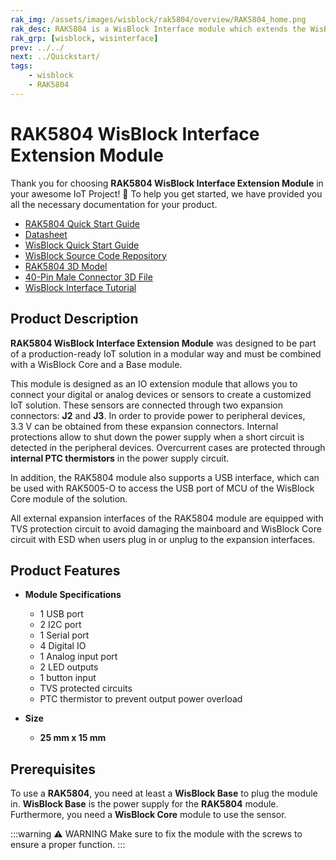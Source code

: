 ```yaml
---
rak_img: /assets/images/wisblock/rak5804/overview/RAK5804_home.png
rak_desc: RAK5804 is a WisBlock Interface module which extends the WisBlock system with additional analog and digital interfaces. In addition, it provides an USB interface.
rak_grp: [wisblock, wisinterface]
prev: ../../
next: ../Quickstart/
tags:
    - wisblock
    - RAK5804
---
```


# RAK5804 WisBlock Interface Extension Module

Thank you for choosing **RAK5804 WisBlock Interface Extension Module** in your awesome IoT Project! 🎉 To help you get started, we have provided you all the necessary documentation for your product.

* [RAK5804 Quick Start Guide](../Quickstart/)
* [Datasheet](../Datasheet/)
* <a href="../../Quickstart/" target="_blank">WisBlock Quick Start Guide</a>
* [WisBlock Source Code Repository](https://github.com/RAKWireless/WisBlock/)
* [RAK5804 3D Model](https://downloads.rakwireless.com/3D_File/WisBlock/3D_RAK5804.stp)
* [40-Pin Male Connector 3D File](https://downloads.rakwireless.com/3D_File/Accessory/WisConnector/M40S1003K6M.stp)
* [WisBlock Interface Tutorial](/Knowledge-Hub/Learn/WisBlock-IO-Tutorial/)

## Product Description

**RAK5804 WisBlock Interface Extension Module** was designed to be part of a production-ready IoT solution in a modular way and must be combined with a WisBlock Core and a Base module.

This module is designed as an IO extension module that allows you to connect your digital or analog devices or sensors to create a customized IoT solution. These sensors are connected through two expansion connectors: **J2** and **J3**. In order to provide power to peripheral devices, 3.3&nbsp;V can be obtained from these expansion connectors. Internal protections allow to shut down the power supply when a short circuit is detected in the peripheral devices. Overcurrent cases are protected through **internal PTC thermistors** in the power supply circuit.

In addition, the RAK5804 module also supports a USB interface, which can be used with RAK5005-O to access the USB port of MCU of the WisBlock Core module of the solution.

All external expansion interfaces of the RAK5804 module are equipped with TVS protection circuit to avoid damaging the mainboard and WisBlock Core circuit with ESD when users plug in or unplug to the expansion interfaces.

## Product Features

* **Module Specifications**
    * 1 USB port
    * 2 I2C port
    * 1 Serial port
    * 4 Digital IO
    * 1 Analog input port
    * 2 LED outputs
    * 1 button input
    * TVS protected circuits
    * PTC thermistor to prevent output power overload

* **Size**
    * **25&nbsp;mm x 15&nbsp;mm**

## Prerequisites

To use a **RAK5804**, you need at least a **WisBlock Base** to plug the module in. **WisBlock Base** is the power supply for the **RAK5804** module. Furthermore, you need a **WisBlock Core** module to use the sensor.

:::warning ⚠️ WARNING
Make sure to fix the module with the screws to ensure a proper function.
:::

